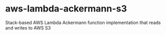 # aws-lambda-ackermann-s3
Stack-based AWS Lambda Ackermann function implementation that reads and writes to AWS S3
